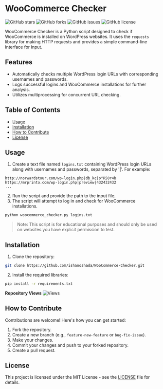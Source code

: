 # WooCommerce Checker

![GitHub stars](https://img.shields.io/github/stars/ishanoshada/WooCommerce-Checker?style=flat-square)
![GitHub forks](https://img.shields.io/github/forks/ishanoshada/WooCommerce-Checker?style=flat-square)
![GitHub issues](https://img.shields.io/github/issues/ishanoshada/WooCommerce-Checker?style=flat-square)
![GitHub license](https://img.shields.io/github/license/ishanoshada/WooCommerce-Checker?style=flat-square)

WooCommerce Checker is a Python script designed to check if WooCommerce is installed on WordPress websites. It uses the `requests` library for making HTTP requests and provides a simple command-line interface for input.


## Features

- Automatically checks multiple WordPress login URLs with corresponding usernames and passwords.
- Logs successful logins and WooCommerce installations for further analysis.
- Utilizes multiprocessing for concurrent URL checking.

## Table of Contents

- [Usage](#usage)
- [Installation](#installation)
- [How to Contribute](#how-to-contribute)
- [License](#license)

## Usage

1. Create a text file named `logins.txt` containing WordPress login URLs along with usernames and passwords, separated by '|'. For example:

```
http://norwardstour.com/wp-login.php|db_kc|o^R50r4b
https://mrprinto.com/wp-login.php|preview|432432432
...
```

2. Run the script and provide the path to the input file.
3. The script will attempt to log in and check for WooCommerce installations.

```bash
python woocommerce_checker.py logins.txt
```


> Note: This script is for educational purposes and should only be used on websites you have explicit permission to test.

## Installation

1. Clone the repository:

```bash
git clone https://github.com/ishanoshada/WooCommerce-Checker.git
```

2. Install the required libraries:

```bash
pip install -r requirements.txt
```
**Repository Views** ![Views](https://profile-counter.glitch.me/WooCommerceWeb/count.svg)

## How to Contribute

Contributions are welcome! Here's how you can get started:

1. Fork the repository.
2. Create a new branch (e.g., `feature-new-feature` or `bug-fix-issue`).
3. Make your changes.
4. Commit your changes and push to your forked repository.
5. Create a pull request.

## License

This project is licensed under the MIT License - see the [LICENSE](LICENSE) file for details.

